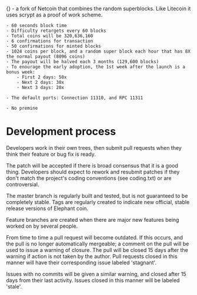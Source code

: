 {} - a fork of Netcoin that combines the random superblocks. Like Litecoin it uses scrypt as a proof of work scheme.

	- 60 seconds block time
	- Difficulty retargets every 60 blocks
	- Total coins will be 320,636,160
	- 6 confirmations for transaction
	- 50 confirmations for minted blocks
	- 1024 coins per block, and a random super block each hour that has 8X the normal payout (8096 coins)
	- The payout will be halved each 3 months (129,600 blocks)
	- To enourage the early adoption, the 1st week after the launch is a bonus week:
		- First 2 days: 50x
		- Next 2 days: 30x
		- Next 3 days: 20x

	- The default ports: Connection 11310, and RPC 11311

	- No premine


Development process
===================

Developers work in their own trees, then submit pull requests when
they think their feature or bug fix is ready.

The patch will be accepted if there is broad consensus that it is a
good thing.  Developers should expect to rework and resubmit patches
if they don't match the project's coding conventions (see coding.txt)
or are controversial.

The master branch is regularly built and tested, but is not guaranteed
to be completely stable. Tags are regularly created to indicate new
official, stable release versions of Elephant coin.

Feature branches are created when there are major new features being
worked on by several people.

From time to time a pull request will become outdated. If this occurs, and
the pull is no longer automatically mergeable; a comment on the pull will
be used to issue a warning of closure. The pull will be closed 15 days
after the warning if action is not taken by the author. Pull requests closed
in this manner will have their corresponding issue labeled 'stagnant'.

Issues with no commits will be given a similar warning, and closed after
15 days from their last activity. Issues closed in this manner will be 
labeled 'stale'. 
